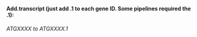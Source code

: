 #### Add.transcript (just add .1 to each gene ID. Some pipelines required the .1):
###### ATGXXXX to ATGXXXX.1
